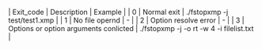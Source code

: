 | Exit_code | Description | Example |
| 0 | Normal exit | ./fstopxmp -j test/test1.xmp |
| 1 | No file opernd | - |
| 2 | Option resolve error | - |
| 3 | Options or option arguments conlicted | ./fstopxmp -j -o rt -w 4 -i filelist.txt |

